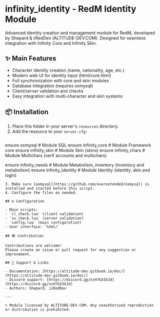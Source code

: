 # infinity_identity - RedM Identity Module

Advanced identity creation and management module for RedM, developed by Shepard & iiRedDev (ALTITUDE-DEV.COM). Designed for seamless integration with Infinity Core and Infinity Skin.

## ✨ Main Features

- Character identity creation (name, nationality, age, etc.)
- Modern web UI for identity input (html/core.html)
- Full synchronization with core and skin modules
- Database integration (requires oxmysql)
- Client/server validation and checks
- Easy integration with multi-character and skin systems

## 📦 Installation

1. Place this folder in your server's `resources` directory.
2. Add the resource to your `server.cfg`:
   ```
ensure oxmysql              # Module SQL
ensure infinity_core          # Module Framework core
ensure infinity_skin          # Module Skin (skins)
ensure infinity_chars         # Module Multichars (verif accounts and multichars)

ensure infinity_needs         # Module Metabolism, inventory (inventory and metabolism)
ensure infinity_identity      # Module Identity (identity, skin and login)
   ```
3. Make sure [oxmysql](https://github.com/overextended/oxmysql) is installed and started before this script.
4. Configure the files as needed.

## ⚙️ Configuration

- Main scripts:
  - `cl_check.lua` (client validation)
  - `sv_check.lua` (server validation)
  - `config.lua` (main configuration)
- User interface: `html/`

## 🛠 Contribution

Contributions are welcome!
Please create an issue or pull request for any suggestion or improvement.

## 🤝 Support & Links

- Documentation: [https://altitude-dev.gitbook.io/doc/](https://altitude-dev.gitbook.io/doc/)
- Discord support: [https://discord.gg/ncH7GX3XJd](https://discord.gg/ncH7GX3XJd)
- Authors: Shepard, iiRedDev

---

> Module licensed by ALTITUDE-DEV.COM. Any unauthorized reproduction or distribution is prohibited.
